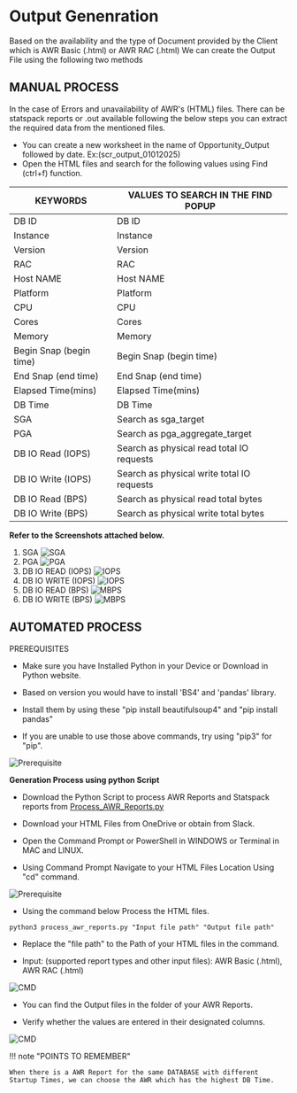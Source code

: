 # Output Genenration
Based on the availability and the type of Document provided by the Client which is AWR Basic (.html) or AWR RAC (.html) We can create the Output File using the following two methods
## MANUAL PROCESS
In the case of Errors and unavailability of AWR's (HTML) files. There can be statspack reports or .out available following the below steps you can extract the required data from the mentioned files.

* You can create a new worksheet in the name of Opportunity_Output followed by date. Ex:(scr_output_01012025)
* Open the HTML files and search for the following values using Find (ctrl+f) function.

| KEYWORDS | VALUES TO SEARCH IN THE FIND POPUP |
| ----------- | ----------- |
| DB ID | DB ID |
| Instance | Instance |
| Version | Version |
| RAC | RAC |
| Host NAME | Host NAME |
| Platform | Platform |
| CPU | CPU |
| Cores | Cores |
| Memory | Memory |
| Begin Snap (begin time) | Begin Snap (begin time) |
| End Snap (end time) | End Snap (end time) |
| Elapsed Time(mins) | Elapsed Time(mins) |
| DB Time | DB Time |
| SGA    | Search as sga_target |
| PGA | Search as pga_aggregate_target |
| DB IO Read (IOPS) | Search as physical read total IO requests |
| DB IO Write (IOPS) | Search as physical write total IO requests |
| DB IO Read (BPS) | Search as physical read total bytes |
| DB IO Write (BPS) | Search as physical write total bytes |

**Refer to the Screenshots attached below.**

1. SGA 
![SGA](assets/sga.png)
2. PGA
![PGA](assets/pga.png)
3. DB IO READ (IOPS)
![IOPS](assets/ReadIOPS.png)
4. DB IO WRITE (IOPS)
![IOPS](assets/writeIOPS.png)
5. DB IO READ (BPS)
![MBPS](assets/readmbps.png)
6. DB IO WRITE (BPS)
![MBPS](assets/writembps.png)

## AUTOMATED PROCESS

 PREREQUISITES

 * Make sure you have Installed Python in your Device or Download in Python website.

 * Based on version you would have to install 'BS4' and 'pandas' library.

 * Install them by using these "pip install beautifulsoup4" and "pip install pandas"

 * If you are unable to use those above commands, try using "pip3" for "pip".

![Prerequisite](assets/1.jpg)

**Generation Process using python Script**

* Download the Python Script to process AWR Reports and Statspack reports from [Process_AWR_Reports.py](downloads/process_awr_reports.py)

* Download your HTML Files from OneDrive or obtain from Slack.

* Open the Command Prompt or PowerShell in WINDOWS or Terminal in MAC and LINUX.

* Using Command Prompt Navigate to your HTML Files Location Using "cd" command.


![Prerequisite](assets/2.jpg)

* Using the command below Process the HTML files.

```
python3 process_awr_reports.py "Input file path" "Output file path"
```

* Replace the "file path" to the Path of your HTML files in the command.

* Input: (supported report types and other input files): AWR Basic (.html), AWR RAC (.html)

![CMD](assets/3.png)

* You can find the Output files in the folder of your AWR Reports.

* Verify whether the values are entered in their designated columns.

![CMD](assets/4.jpg)

!!! note "POINTS TO REMEMBER"

    When there is a AWR Report for the same DATABASE with different
    Startup Times, we can choose the AWR which has the highest DB Time.
    

